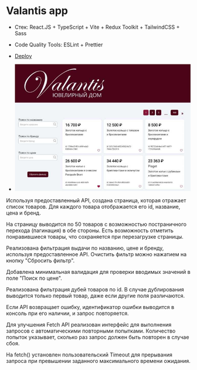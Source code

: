 # Valantis app

- Стек: React.JS + TypeScript + Vite + Redux Toolkit + TailwindCSS + Sass
- Code Quality Tools: ESLint + Prettier

- [Deploy](https://mali-zi-valantis.netlify.app)
- ![Screenshot](https://github.com/Mali-zi/valantis/blob/master/public/screenshot.JPG)

Используя предоставленный API, создана страница, которая отражает список товаров. Для каждого товара отображается его id, название, цена и бренд.

На страницу выводится по 50 товаров с возможностью постраничного перехода (пагинация) в обе стороны.
Есть возможность отметить понравившиеся товары, что сохраняется при перезагрузке страницы.

Реализована фильтрация выдачи по названию, цене и бренду, используя предоставленное API. Очистить фильтр можно нажатием на кнопку "Сбросить фильтр".

Добавлена минимальная валидация для проверки вводимых значений в поле "Поиск по цене".

Реализована фильтрация дубей товаров по id. В случае дублирования выводится только первый товар, даже если другие поля различаются.

Если API возвращает ошибку, идентификатор ошибки выводится в консоль при его наличии, и запрос повторяется.

Для улучшения Fetch API реализован интерфейс для выполнения запросов с автоматическими повторными попытками. Количество попыток указывает, сколько раз запрос должен быть повторен в случае сбоя.

На fetch() установлен пользовательский Timeout для прерывания запроса при превышении заданного максимального времени ожидания.